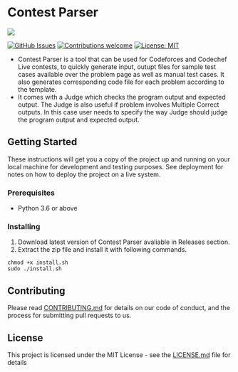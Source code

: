 # Contest Parser
<a href="https://discord.gg/HNhdsnbTb5">
    <img src="https://img.shields.io/badge/discord-join-7289DA.svg?logo=discord&longCache=true&style=flat" />
</a>

[![GitHub Issues](https://img.shields.io/github/issues/suyash-chavan/Contest-Parser)](https://github.com/suyash-chavan/Contest-Parser/issues)
[![Contributions welcome](https://img.shields.io/badge/contributions-welcome-brightgreen.svg)](CONTRIBUTING.md)
[![License: MIT](https://img.shields.io/badge/License-MIT-brightgreen.svg)](https://opensource.org/licenses/MIT)

* Contest Parser is a tool that can be used for Codeforces and Codechef Live contests, to quickly generate input, outupt files for sample test cases available over the problem page as well as manual test cases. It also generates corresponding code file for each problem according to the template.
* It comes with a Judge which checks the program output and expected output. The Judge is also useful if problem involves Multiple Correct outputs. In this case user needs to specify the way Judge should judge the program output and expected output. 

## Getting Started

These instructions will get you a copy of the project up and running on your local machine for development and testing purposes. See deployment for notes on how to deploy the project on a live system.

### Prerequisites
* Python 3.6 or above

### Installing

1. Download latest version of Contest Parser avaliable in Releases section.
2. Extract the zip file and install it with following commands.

```
chmod +x install.sh
sudo ./install.sh
```

## Contributing

Please read [CONTRIBUTING.md](CONTRIBUTING.md) for details on our code of conduct, and the process for submitting pull requests to us.

## License

This project is licensed under the MIT License - see the [LICENSE.md](LICENSE.md) file for details
